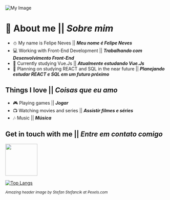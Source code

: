 ![My Image](pexels-stefan-stefancik.jpg)
# 📖 About me || ***Sobre mim***
- ⛄ My name is Felipe Neves || ***Meu nome é Felipe Neves*** 
- 💻 Working with Front-End Development || ***Trabalhando com Desenvolvimento Front-End***
- 🌱 Currently studying Vue.Js || ***Atualmente estudando Vue.Js***
- 📑 Planning on studying REACT and SQL in the near future || ***Planejando estudar REACT e SQL em um futuro próximo***

## Things I love || ***Coisas que eu amo***
- 🎮 Playing games || ***Jogar*** 
- 📺 Watching movies and series || ***Assistir filmes e séries***
- 🎶 Music || ***Música***

## Get in touch with me || ***Entre em contato comigo***
[<img width="100px" src="https://img.shields.io/badge/LinkedIn-0077B5?style=for-the-badge&logo=linkedin&logoColor=white"/>][linkedin]

[![Top Langs](https://github-readme-stats.vercel.app/api/top-langs/?username=anuraghazra&layout=compact)](https://github.com/anuraghazra/github-readme-stats)

[linkedin]: https://www.linkedin.com/in/felipe-rodolfo-ribeiro-das-neves-485361183/


<!--
**SnowySnoww/SnowySnoww** is a ✨ _special_ ✨ repository because its `README.md` (this file) appears on your GitHub profile.

Here are some ideas to get you started:

- 🔭 I’m currently working on ...
- 🌱 I’m currently learning ...
- 👯 I’m looking to collaborate on ...
- 🤔 I’m looking for help with ...
- 💬 Ask me about ...
- 📫 How to reach me: ...
- 😄 Pronouns: ...
- ⚡ Fun fact: ...
-->

<sub>*Amazing header image by Stefan Stefancik at Pexels.com*</sub>
